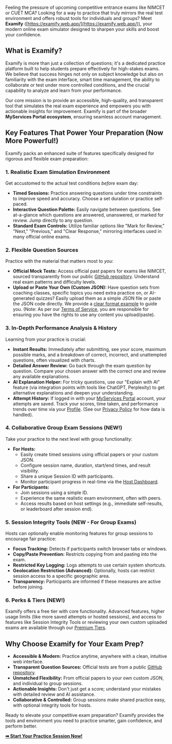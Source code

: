 Feeling the pressure of upcoming competitive entrance exams like NIMCET or CUET MCA? Looking for a way to practice that truly mirrors the real test environment and offers robust tools for individuals and groups? Meet **Examify** ([https://examify.web.app/](https://examify.web.app/)), your modern online exam simulator designed to sharpen your skills and boost your confidence.

## What is Examify?

Examify is more than just a collection of questions; it's a dedicated practice platform built to help students prepare effectively for high-stakes exams. We believe that success hinges not only on subject knowledge but also on familiarity with the exam interface, smart time management, the ability to collaborate or test under more controlled conditions, and the crucial capability to analyze and learn from your performance.

Our core mission is to provide an accessible, high-quality, and transparent tool that simulates the real exam experience and empowers you with actionable insights for improvement. Examify is part of the broader **MyServices Portal ecosystem**, ensuring seamless account management.

## Key Features That Power Your Preparation (Now More Powerful!)

Examify packs an enhanced suite of features specifically designed for rigorous and flexible exam preparation:

### 1. Realistic Exam Simulation Environment
Get accustomed to the actual test conditions *before* exam day:
*   **Timed Sessions:** Practice answering questions under time constraints to improve speed and accuracy. Choose a set duration or practice self-paced.
*   **Interactive Question Palette:** Easily navigate between questions. See at-a-glance which questions are answered, unanswered, or marked for review. Jump directly to any question.
*   **Standard Exam Controls:** Utilize familiar options like "Mark for Review," "Next," "Previous," and "Clear Response," mirroring interfaces used in many official online exams.

<!-- Placeholder for Screenshot: Exam Interface with Palette and Controls -->
<!-- Example: ![Examify Interface](https://example.com/path/to/exam-interface-screenshot.png "Examify's Realistic Exam Interface") -->

### 2. Flexible Question Sources
Practice with the material that matters most to *you*:
*   **Official Mock Tests:** Access official past papers for exams like NIMCET, sourced transparently from our public [GitHub repository](https://github.com/Samkarya/online-exam-questions). Understand real exam patterns and difficulty levels.
*   **Upload or Paste Your Own (Custom JSON):** Have question sets from coaching classes, specific topics you need extra practice on, or AI-generated quizzes? Easily upload them as a simple JSON file or paste the JSON code directly. We provide a [clear format example](/select-exam#json-format-example) to guide you. (Note: As per our [Terms of Service](/terms-of-service), you are responsible for ensuring you have the rights to use any content you upload/paste).

### 3. In-Depth Performance Analysis & History
Learning from your practice is crucial:
*   **Instant Results:** Immediately after submitting, see your score, maximum possible marks, and a breakdown of correct, incorrect, and unattempted questions, often visualized with charts.
*   **Detailed Answer Review:** Go back through the exam question by question. Compare your chosen answer with the correct one and review any available explanations.
*   **AI Explanation Helper:** For tricky questions, use our "Explain with AI" feature (via integration points with tools like ChatGPT, Perplexity) to get alternative explanations and deepen your understanding.
*   **Attempt History:** If logged in with your [MyServices Portal](https://bcaexamprep.web.app/) account, your attempts are saved. Track your scores, time taken, and performance trends over time via your [Profile](/profile). (See our [Privacy Policy](/privacy-policy) for how data is handled).

### 4. Collaborative Group Exam Sessions (NEW!)
Take your practice to the next level with group functionality:
*   **For Hosts:**
    *   Easily create timed sessions using official papers or your custom JSON.
    *   Configure session name, duration, start/end times, and result visibility.
    *   Share a unique Session ID with participants.
    *   Monitor participant progress in real-time via the [Host Dashboard](/group-exam/dashboard).
*   **For Participants:**
    *   Join sessions using a simple ID.
    *   Experience the same realistic exam environment, often with peers.
    *   Access results based on host settings (e.g., immediate self-results, or leaderboard after session end).

<!-- Placeholder for Screenshot: Group Session Setup or Host Dashboard -->
<!-- Example: ![Examify Group Session](https://example.com/path/to/group-session-screenshot.png "Setting up a Group Exam Session in Examify") -->

### 5. Session Integrity Tools (NEW - For Group Exams)
Hosts can optionally enable monitoring features for group sessions to encourage fair practice:
*   **Focus Tracking:** Detects if participants switch browser tabs or windows.
*   **Copy/Paste Prevention:** Restricts copying from and pasting into the exam.
*   **Restricted Key Logging:** Logs attempts to use certain system shortcuts.
*   **Geolocation Restriction (Advanced):** Optionally, hosts can restrict session access to a specific geographic area.
*   **Transparency:** Participants are informed if these measures are active before joining.

### 6. Perks & Tiers (NEW!)
Examify offers a free tier with core functionality. Advanced features, higher usage limits (like more saved attempts or hosted sessions), and access to features like Session Integrity Tools or reviewing your own custom uploaded exams are available through our [Premium Tiers](https://bcaexamprep.web.app/perks).

## Why Choose Examify for Your Exam Prep?

*   **Accessible & Modern:** Practice anytime, anywhere with a clean, intuitive web interface.
*   **Transparent Question Sources:** Official tests are from a public [GitHub repository](https://github.com/Samkarya/online-exam-questions).
*   **Unmatched Flexibility:** From official papers to your own custom JSON, and individual to group sessions.
*   **Actionable Insights:** Don't just get a score; understand your mistakes with detailed review and AI assistance.
*   **Collaborative & Controlled:** Group sessions make shared practice easy, with optional integrity tools for hosts.

Ready to elevate your competitive exam preparation? Examify provides the tools and environment you need to practice smarter, gain confidence, and perform better.

[**➡ Start Your Practice Session Now!**](https://examify.web.app/select-exam)
